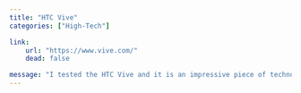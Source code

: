 ```yaml
---
title: "HTC Vive"
categories: ["High-Tech"]

link:
    url: "https://www.vive.com/"
    dead: false

message: "I tested the HTC Vive and it is an impressive piece of technology. I highly recommend you try it too!"
---
```

